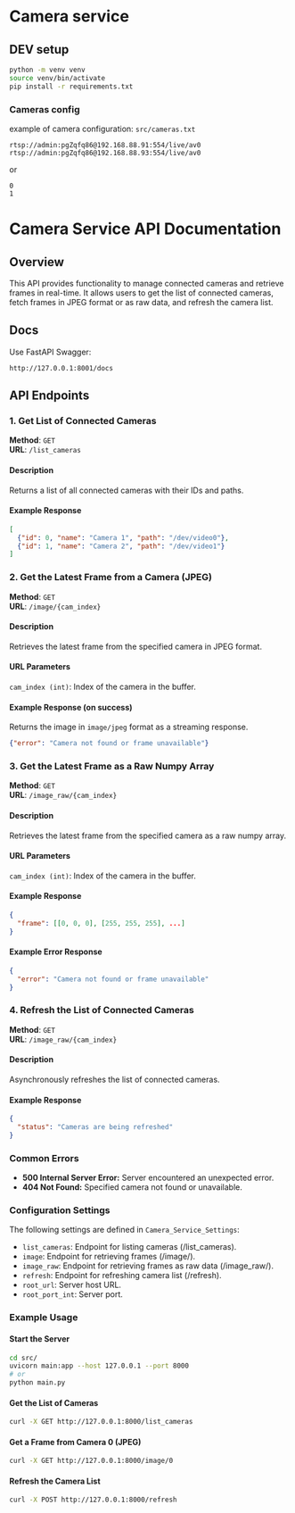 # Camera service

## DEV setup
```bash
python -m venv venv
source venv/bin/activate
pip install -r requirements.txt
```
### Cameras config
example of camera configuration: `src/cameras.txt`
```
rtsp://admin:pgZqfq86@192.168.88.91:554/live/av0
rtsp://admin:pgZqfq86@192.168.88.93:554/live/av0
```
or
```
0
1
```

# Camera Service API Documentation

## Overview
This API provides functionality to manage connected cameras and retrieve frames in real-time. It allows users to get the list of connected cameras, fetch frames in JPEG format or as raw data, and refresh the camera list.

## Docs
Use FastAPI Swagger:
```
http://127.0.0.1:8001/docs
```

## API Endpoints

### 1. Get List of Connected Cameras
**Method**: `GET`  
**URL**: `/list_cameras`

#### Description
Returns a list of all connected cameras with their IDs and paths.

#### Example Response
```json
[
  {"id": 0, "name": "Camera 1", "path": "/dev/video0"},
  {"id": 1, "name": "Camera 2", "path": "/dev/video1"}
]
```

### 2. Get the Latest Frame from a Camera (JPEG)
**Method**: `GET`  
**URL**: `/image/{cam_index}`

#### Description
Retrieves the latest frame from the specified camera in JPEG format.

#### URL Parameters
`cam_index (int)`: Index of the camera in the buffer.

#### Example Response (on success)
Returns the image in `image/jpeg` format as a streaming response.

```json
{"error": "Camera not found or frame unavailable"}
```

### 3. Get the Latest Frame as a Raw Numpy Array
**Method**: `GET`  
**URL**: `/image_raw/{cam_index}`

#### Description
Retrieves the latest frame from the specified camera as a raw numpy array.

#### URL Parameters
`cam_index (int)`: Index of the camera in the buffer.

#### Example Response
```json
{
  "frame": [[0, 0, 0], [255, 255, 255], ...]
}
```

#### Example Error Response
```json
{
  "error": "Camera not found or frame unavailable"
}
```

### 4. Refresh the List of Connected Cameras
**Method**: `GET`  
**URL**: `/image_raw/{cam_index}`

#### Description
Asynchronously refreshes the list of connected cameras.

#### Example Response
```json
{
  "status": "Cameras are being refreshed"
}
```

### Common Errors
- <b>500 Internal Server Error:</b> Server encountered an unexpected error.
- <b>404 Not Found:</b> Specified camera not found or unavailable.

### Configuration Settings
The following settings are defined in `Camera_Service_Settings`:

 - `list_cameras`: Endpoint for listing cameras (/list_cameras).
 - `image`: Endpoint for retrieving frames (/image/).
 - `image_raw`: Endpoint for retrieving frames as raw data (/image_raw/).
 - `refresh`: Endpoint for refreshing camera list (/refresh).
 - `root_url`: Server host URL.
 - `root_port_int`: Server port.

### Example Usage
#### Start the Server
```bash
cd src/
uvicorn main:app --host 127.0.0.1 --port 8000
# or
python main.py
```
#### Get the List of Cameras
```bash
curl -X GET http://127.0.0.1:8000/list_cameras
```
#### Get a Frame from Camera 0 (JPEG)
```bash
curl -X GET http://127.0.0.1:8000/image/0
```
#### Refresh the Camera List
```bash
curl -X POST http://127.0.0.1:8000/refresh
```
